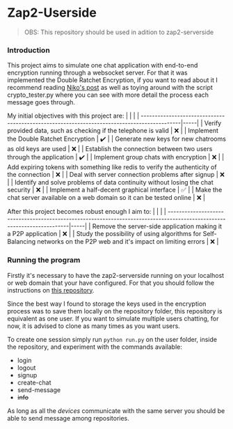 # Zap2-Userside

> OBS: This repository should be used in adition to zap2-serverside

### Introduction

This project aims to simulate one chat application with end-to-end encryption running through a websocket server. For that it was implemented the Double Ratchet Encryption, if you want to read about it I recommend reading [Niko's post](https://nfil.dev/coding/encryption/python/double-ratchet-example/) as well as toying around with the script crypto_tester.py where you can see with more detail the process each message goes through.

My initial objectives with this project are:
  |                                                                                             |     |
  | --------------------------------------------------------------------------------------------|-----| 
  | Verify provided data, such as checking if the telephone is valid                            | :x: |
  | Implement the Double Ratchet Encryption                                                     | :heavy_check_mark: |
  | Generate new keys for new chatrooms as old keys are used                                    | :x: |
  | Establish the connection between two users through the application                          | :heavy_check_mark: |
  | Implement group chats with encryption                                                       | :x: |
  | Add expiring tokens with something like redis to verify the authenticity of the connection  | :x: |
  | Deal with server connection problems after signup                                           | :x: |
  | Identify and solve problems of data continuity without losing the chat security             | :x: |
  | Implement a half-decent graphical interface                                                 | :white_check_mark: |
  | Make the chat server available on a web domain so it can be tested online                   | :x: |

After this project becomes robust enough I aim to:
  |                                                                                                                         |     |
  | ------------------------------------------------------------------------------------------------------------------------|-----| 
  | Remove the server-side application making it a P2P application                                                          | :x: |
  | Study the possibility of using algorithms for Self-Balancing networks on the P2P web and it's impact on limiting errors | :x: |

### Running the program

Firstly it's necessary to have the zap2-serverside running on your localhost or web domain that your have configured. For that you should follow the instructions on [this repository](https://github.com/caiocaldeira3/zap2-serverside).

Since the best way I found to storage the keys used in the encryption process was to save them locally on the repository folder, this repository is equivalent as one user. If you want to simulate multiple users chatting, for now, it is advised to clone as many times as you want users.

To create one session simply run `python run.py` on the user folder, inside the repository, and experiment with the commands available:
  * login
  * logout
  * signup
  * create-chat
  * send-message
  * <del>info</del>
 
As long as all the <i>devices</i> communicate with the same server you should be able to send message among repositories.





